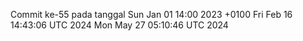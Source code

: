Commit ke-55 pada tanggal Sun Jan 01 14:00 2023 +0100
Fri Feb 16 14:43:06 UTC 2024
Mon May 27 05:10:46 UTC 2024
